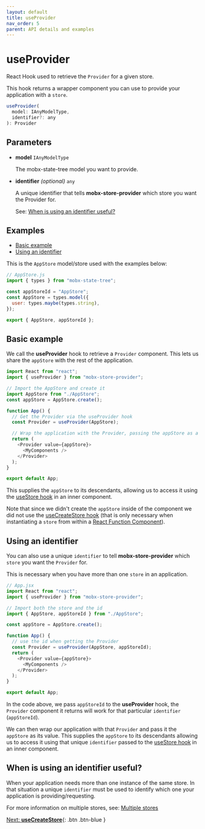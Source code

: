```yaml
---
layout: default
title: useProvider
nav_order: 5
parent: API details and examples
---
```


# useProvider

React Hook used to retrieve the `Provider` for a given store.

This hook returns a wrapper component you can use to provide your application with a `store`.

```javascript
useProvider(
  model: IAnyModelType,
  identifier?: any
): Provider
```

## Parameters

- **model** `IAnyModelType`

  The mobx-state-tree model you want to provide.

- **identifier** _(optional)_ `any`

  A unique identifier that tells **mobx-store-provider** which store you want the Provider for.

  See: [When is using an identifier useful?](#when-is-using-an-identifier-useful)

## Examples

- [Basic example](#basic-example)
- [Using an identifier](#using-an-identifier)

This is the `AppStore` model/store used with the examples below:

```javascript
// AppStore.js
import { types } from "mobx-state-tree";

const appStoreId = "AppStore";
const AppStore = types.model({
  user: types.maybe(types.string),
});

export { AppStore, appStoreId };
```

## Basic example

We call the **useProvider** hook to retrieve a `Provider` component. This lets us share the `appStore` with the rest of the application.

```javascript
import React from "react";
import { useProvider } from "mobx-store-provider";

// Import the AppStore and create it
import AppStore from "./AppStore";
const appStore = AppStore.create();

function App() {
  // Get the Provider via the useProvider hook
  const Provider = useProvider(AppStore);

  // Wrap the application with the Provider, passing the appStore as a value
  return (
    <Provider value={appStore}>
      <MyComponents />
    </Provider>
  );
}

export default App;
```

This supplies the `appStore` to its descendants, allowing us to access it using the [useStore hook](/api/useStore) in an inner component.

Note that since we didn't create the `appStore` inside of the component we did not use the [useCreateStore hook](/api/useCreateStore) (that is only necessary when instantiating a `store` from within a [React Function Component](https://www.robinwieruch.de/react-function-component)).

## Using an identifier

You can also use a unique `identifier` to tell **mobx-store-provider** which `store` you want the `Provider` for.

This is necessary when you have more than one `store` in an application.

```javascript
// App.jsx
import React from "react";
import { useProvider } from "mobx-store-provider";

// Import both the store and the id
import { AppStore, appStoreId } from "./AppStore";

const appStore = AppStore.create();

function App() {
  // use the id when getting the Provider
  const Provider = useProvider(AppStore, appStoreId);
  return (
    <Provider value={appStore}>
      <MyComponents />
    </Provider>
  );
}

export default App;
```

In the code above, we pass `appStoreId` to the **useProvider** hook, the `Provider` component it returns will work for that particular `identifier` (`appStoreId`).

We can then wrap our application with that `Provider` and pass it the `appStore` as its value. This supplies the `appStore` to its descendants allowing us to access it using that unique `identifier` passed to the [useStore hook](/api/useStore) in an inner component.

## When is using an identifier useful?

When your application needs more than one instance of the same store. In that situation a unique `identifier` must be used to identify which one your application is providing/requesting.

For more information on multiple stores, see: [Multiple stores](/multiple-stores)

[Next: **useCreateStore**](/api/useCreateStore){: .btn .btn-blue }
